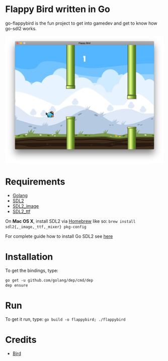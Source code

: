 Flappy Bird written in Go
==============================

go-flappybird is the fun project to get into gamedev and get to know how go-sdl2 works.

![Screenshot](screenshot.png)

Requirements
============

* [Golang](https://golang.org)
* [SDL2](http://libsdl.org/download-2.0.php)
* [SDL2_image](http://www.libsdl.org/projects/SDL_image/)
* [SDL2_ttf](http://www.libsdl.org/projects/SDL_ttf/)

On __Mac OS X__, install SDL2 via [Homebrew](http://brew.sh) like so:
`brew install sdl2{,_image,_ttf,_mixer} pkg-config`

For complete guide how to install Go SDL2 see [here](https://github.com/veandco/go-sdl2/blob/master/README.md)

Installation
============
To get the bindings, type:
```
go get -u github.com/golang/dep/cmd/dep
dep ensure
```

Run
===

To get it run, type:
`go build -o flappybird; ./flappybird`


Credits
=======

* [Bird](http://opengameart.org/content/free-game-asset-grumpy-flappy-bird-sprite-sheets)
